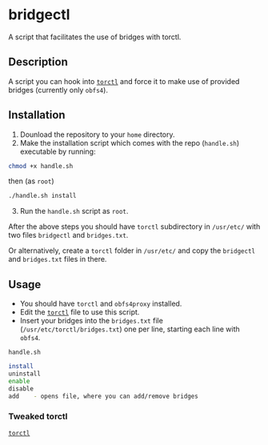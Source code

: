 # bridgectl
A script that facilitates the use of bridges with torctl.

## Description

A script you can hook into [`torctl`](https://github.com/BlackArch/torctl) and force it to make use of provided bridges (currently only `obfs4`).

## Installation

1. Dounload the repository to your `home` directory.
2. Make the installation script which comes with the repo (`handle.sh`) executable by running:
```bash
chmod +x handle.sh
```
then (as `root`)
```bash
./handle.sh install
```
3. Run the `handle.sh` script as `root`.

After the above steps you should have `torctl` subdirectory in `/usr/etc/` with two files `bridgectl` and `bridges.txt`.

Or alternatively, create a `torctl` folder in `/usr/etc/` and copy the `bridgectl` and `bridges.txt` files in there. 

## Usage

- You should have `torctl` and `obfs4proxy` installed.
- Edit the [`torctl`](https://github.com/BlackArch/torctl/blob/master/torctl) file to use this script.
- Insert your bridges into the `bridges.txt` file (`/usr/etc/torctl/bridges.txt`) one per line, starting each line with `obfs4`.

`handle.sh`
```bash
install
uninstall
enable
disable
add    - opens file, where you can add/remove bridges
```

### Tweaked torctl

[`torctl`](https://github.com/Nespelem-3000/torctl/blob/bridge-hook/torctl)

